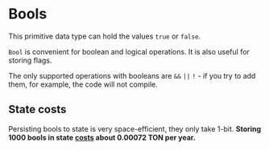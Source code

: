 # Bools

This primitive data type can hold the values `true` or `false`.

`Bool` is convenient for boolean and logical operations. It is also useful for storing flags.

The only supported operations with booleans are `&&` `||` `!` - if you try to add them, for example, the code will not compile.

## State costs

Persisting bools to state is very space-efficient, they only take 1-bit. **Storing 1000 bools in state [costs](https://ton.org/docs/develop/smart-contracts/fees#how-to-calculate-fees) about 0.00072 TON per year.**
